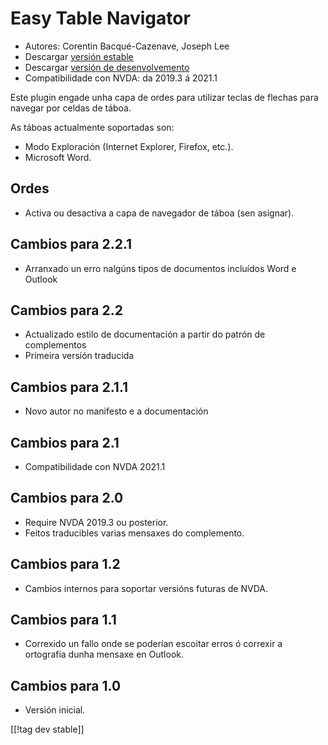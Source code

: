 # Easy Table Navigator #

* Autores: Corentin Bacqué-Cazenave, Joseph Lee
* Descargar [versión estable][1]
* Descargar [versión de desenvolvemento][2]
* Compatibilidade con NVDA: da 2019.3 á 2021.1

Este plugin engade unha capa de ordes para utilizar teclas de flechas para
navegar por celdas de táboa.

As táboas actualmente soportadas son:

* Modo Exploración (Internet Explorer, Firefox, etc.).
* Microsoft Word.

## Ordes

* Activa ou desactiva a capa de navegador de táboa (sen asignar).

## Cambios para 2.2.1

* Arranxado un erro nalgúns tipos de documentos incluídos Word e Outlook

## Cambios para 2.2

* Actualizado estilo de documentación a partir do patrón de complementos
* Primeira versión traducida

## Cambios para 2.1.1

* Novo autor no manifesto e a documentación

## Cambios para 2.1

* Compatibilidade con NVDA 2021.1

## Cambios para 2.0

* Require NVDA 2019.3 ou posterior.
* Feitos traducibles varias mensaxes do complemento.

## Cambios para 1.2

* Cambios internos para soportar versións futuras de NVDA.

## Cambios para 1.1

* Correxido un fallo onde se poderían escoitar erros ó correxir a ortografía
  dunha mensaxe en Outlook.

## Cambios para 1.0

*   Versión inicial.

[[!tag dev stable]]

[1]: https://www.nvaccess.org/addonStore/legacy?file=etn

[2]: https://www.nvaccess.org/addonStore/legacy?file=etn-dev
